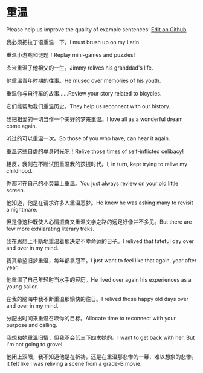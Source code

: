 # 重温

Please help us improve the quality of example sentences! [Edit on Github](https://github.com/jiyushe/jiyu-example-sentence-source/blob/main/chinese/chongwen.md)

<p><span class="chinese">我必须把拉丁语重温一下。</span><span class="english">I must brush up on my Latin.</span></p>

<p><span class="chinese">重温小游戏和谜题！</span><span class="english">Replay mini-games and puzzles!</span></p>

<p><span class="chinese">杰米重温了他祖父的一生。</span><span class="english">Jimmy relives his granddad's life.</span></p>

<p><span class="chinese">他重温青年时期的往事。</span><span class="english">He mused over memories of his youth.</span></p>

<p><span class="chinese">重温你与自行车的故事……</span><span class="english">Review your story related to bicycles.</span></p>

<p><span class="chinese">它们能帮助我们重温历史。</span><span class="english">They help us reconnect with our history.</span></p>

<p><span class="chinese">我把相爱的一切当作一个美好的梦来重温。</span><span class="english">I love all as a wonderful dream come again.</span></p>

<p><span class="chinese">听过的可以重温一次。</span><span class="english">So those of you who have, can hear it again.</span></p>

<p><span class="chinese">重温这些自虐的单身时光吧！</span><span class="english">Relive those times of self-inflicted celibacy!</span></p>

<p><span class="chinese">相反，我则在不断试图重温我的孩提时代。</span><span class="english">I, in turn, kept trying to relive my childhood.</span></p>

<p><span class="chinese">你都可在自己的小荧幕上重温。</span><span class="english">You just always review on your old little screen.</span></p>

<p><span class="chinese">他知道，他是在请求许多人重温恶梦。</span><span class="english">He knew he was asking many to revisit a nightmare.</span></p>

<p><span class="chinese">但是像这种既使人心情振奋又重温文学之路的远足好像并不多见。</span><span class="english">But there are few more exhilarating literary treks.</span></p>

<p><span class="chinese">我在思想上不断地重温着那决定不幸命运的日子。</span><span class="english">I relived that fateful day over and over in my mind.</span></p>

<p><span class="chinese">我真希望旧梦重温，每年都拿冠军。</span><span class="english">I just want to feel like that again, year after year.</span></p>

<p><span class="chinese">他重温了自己年轻时当水手的经历。</span><span class="english">He lived over again his experiences as a young sailor.</span></p>

<p><span class="chinese">在我的脑海中我不断重温那愉快的往日。</span><span class="english">I relived those happy old days over and over in my mind.</span></p>

<p><span class="chinese">分配出时间来重温召唤你的目标。</span><span class="english">Allocate time to reconnect with your purpose and calling.</span></p>

<p><span class="chinese">我想和她重温旧情，但我不会低三下四求她的。</span><span class="english">I want to get back with her. But I'm not going to grovel.</span></p>

<p><span class="chinese">他闭上双眼，我不知道他是在祈祷，还是在重温那悲惨的一幕，难以想象的悲惨。</span><span class="english">It felt like I was reliving a scene from a grade-B movie.</span></p>

